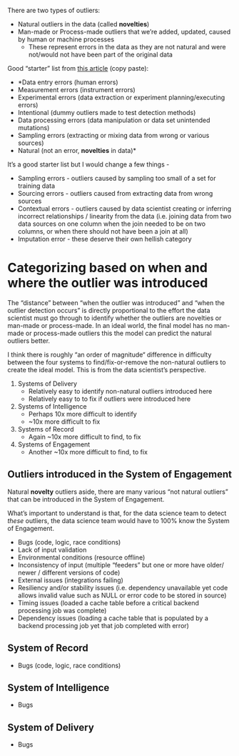 There are two types of outliers:
- Natural outliers in the data (called **novelties**)
- Man-made or Process-made outliers that we’re added, updated, caused by human or machine processes
   - These represent errors in the data as they are not natural and were not/would not have been part of the original data

Good “starter” list from [this article](https://link.medium.com/fE9jJd4MO7) (copy paste):
- *Data entry errors (human errors)
- Measurement errors (instrument errors)
- Experimental errors (data extraction or experiment planning/executing errors)
- Intentional (dummy outliers made to test detection methods)
- Data processing errors (data manipulation or data set unintended mutations)
- Sampling errors (extracting or mixing data from wrong or various sources)
- Natural (not an error, **novelties** in data)*

It’s a good starter list but I would change a few things - 
- Sampling errors - outliers caused by sampling too small of a set for training data
- Sourcing errors - outliers caused from extracting data from wrong sources
- Contextual errors - outliers caused by data scientist creating or inferring incorrect relationships / linearity from the data (i.e. joining data from two data sources on one column when the join needed to be on two columns, or when there should not have been a join at all)
- Imputation error - these deserve their own hellish category 

# Categorizing based on when and where the outlier was introduced

The “distance” between “when the outlier was introduced” and “when the outlier detection occurs” is directly proportional to the effort the data scientist must go through to identify whether the outliers are novelties or man-made or process-made. In an ideal world, the final model has no man-made or process-made outliers this the model can predict the natural outliers better. 

I think there is roughly “an order of magnitude“ difference in difficulty between the four systems to find/fix-or-remove the non-natural outliers to create the ideal model. This is from the data scientist’s perspective. 

1. Systems of Delivery
   - Relatively easy to identify non-natural outliers introduced here
   - Relatively easy to to fix if outliers were introduced here
2. Systems of Intelligence
   - Perhaps 10x more difficult to identify 
   - ~10x more difficult to fix
3. Systems of Record
   - Again ~10x more difficult to find, to fix
4. Systems of Engagement 
   - Another ~10x more difficult to find, to fix 


## Outliers introduced in the System of Engagement
Natural **novelty** outliers aside, there are many various “not natural outliers” that can be introduced in the System of Engagement. 

What’s important to understand is that, for the data science team to detect *these* outliers, the data science team would have to 100% know the System of Engagement. 
   - Bugs (code, logic, race conditions)
   - Lack of input validation 
   - Environmental conditions (resource offline)
   - Inconsistency of input (multiple “feeders” but one or more have older/ newer / different versions of code)
   - External issues (integrations failing)
   - Resiliency and/or stability issues (i.e. dependency unavailable yet code allows invalid value such as NULL or error code to be stored in source)
   - Timing issues (loaded a cache table before a critical backend processing job was complete)
   - Dependency issues (loading a cache table that is populated by a backend processing job yet that job completed with error)
   
## System of Record
   - Bugs (code, logic, race conditions)

## System of Intelligence
   - Bugs

## System of Delivery 
   - Bugs